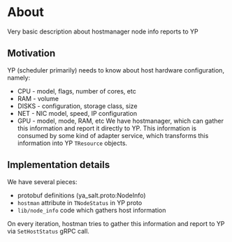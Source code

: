 # About
Very basic description about hostmanager node info reports to YP


## Motivation
YP (scheduler primarily) needs to know about host hardware configuration, namely:
  * CPU - model, flags, number of cores, etc
  * RAM - volume
  * DISKS - configuration, storage class, size
  * NET - NIC model, speed, IP configuration
  * GPU - model, mode, RAM, etc
We have hostmanager, which can gather this information and report it directly to YP. This information is consumed
by some kind of adapter service, which transforms this information into YP `TResource` objects.

## Implementation details
We have several pieces:
  * protobuf definitions (ya_salt.proto:NodeInfo)
  * `hostman` attribute in `TNodeStatus` in YP proto
  * `lib/node_info` code which gathers host information

On every iteration, hostman tries to gather this information and report to YP via `SetHostStatus` gRPC call.